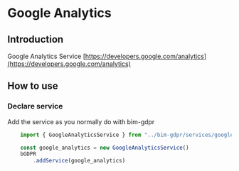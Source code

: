 # Google Analytics

## Introduction
Google Analytics Service
[https://developers.google.com/analytics](https://developers.google.com/analytics)



## How to use

### Declare service
Add the service as you normally do with bim-gdpr
```javascript
    import { GoogleAnalyticsService } from "../bim-gdpr/services/google_analytics/google_analytics"

    const google_analytics = new GoogleAnalyticsService()
    bGDPR
        .addService(google_analytics)
```
